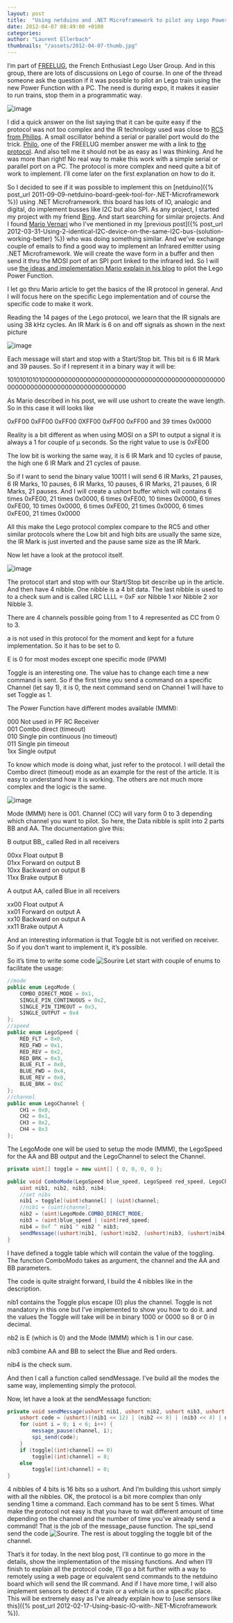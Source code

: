 ```yaml
---
layout: post
title:  "Using netduino and .NET Microframework to pilot any Lego Power Function thru Infrared (part 1)"
date: 2012-04-07 08:49:00 +0100
categories: 
author: "Laurent Ellerbach"
thumbnails: "/assets/2012-04-07-thumb.jpg"
---
```

I’m part of [FREELUG](http://www.freelug.org/), the French Enthusiast Lego User Group. And in this group, there are lots of discussions on Lego of course. In one of the thread someone ask the question if it was possible to pilot an Lego train using the new Power Function with a PC. The need is during expo, it makes it easier to run trains, stop them in a programmatic way.

 ![image](/assets/6404.image_2.png)

 I did a quick answer on the list saying that it can be quite easy if the protocol was not too complex and the IR technology used was close to [RC5 from Philips](http://www.sbprojects.com/knowledge/ir/rc5.php). A small oscillator behind a serial or parallel port would do the trick. [Philo](http://www.philohome.com), one of the FREELUG member answer me with a link to [the protocol](http://www.philohome.com/pf/LEGO_Power_Functions_RC.pdf). And also tell me it should not be as easy as I was thinking. And he was more than right! No real way to make this work with a simple serial or parallel port on a PC. The protocol is more complex and need quite a bit of work to implement. I’ll come later on the first explanation on how to do it.

 So I decided to see if it was possible to implement this on [netduino]({% post_url 2011-09-09-netduino-board-geek-tool-for-.NET-Microframework %}) using .NET Microframework. this board has lots of IO, analogic and digital, do implement busses like I2C but also SPI. As any project, I started my project with my friend [Bing](http://www.bing.com/). And start searching for similar projects. And I found [Mario Vernari](http://highfieldtales.wordpress.com/) who I’ve mentioned in my [previous post]({% post_url 2012-03-31-Using-2-identical-I2C-device-on-the-same-I2C-bus-(solution-working-better) %}) who was doing something similar. And we’ve exchange couple of emails to find a good way to implement an Infrared emitter using .NET Microframework. We will create the wave form in a buffer and then send it thru the MOSI port of an SPI port linked to the infrared led. So I will use [the ideas and implementation Mario explain in his blog](http://highfieldtales.wordpress.com/2012/02/07/infrared-transmitter-driver-for-netduino/) to pilot the Lego Power Function.

 I let go thru Mario article to get the basics of the IR protocol in general. And I will focus here on the specific Lego implementation and of course the specific code to make it work.

 Reading the 14 pages of the Lego protocol, we learn that the IR signals are using 38 kHz cycles. An IR Mark is 6 on and off signals as shown in the next picture

 ![image](/assets/2262.image_4.png)

 Each message will start and stop with a Start/Stop bit. This bit is 6 IR Mark and 39 pauses. So if I represent it in a binary way it will be:

 101010101010000000000000000000000000000000000000000000000000000000000000000000000000000000

 As Mario described in his post, we will use ushort to create the wave length. So in this case it will looks like

 0xFF00 0xFF00 0xFF00 0XFF00 0xFF00 0xFF00 and 39 times 0x0000

 Reality is a bit different as when using MOSI on a SPI to output a signal it is always a 1 for couple of µ seconds. So the right value to use is 0xFE00

 The low bit is working the same way, it is 6 IR Mark and 10 cycles of pause, the high one 6 IR Mark and 21 cycles of pause.

 So if I want to send the binary value 10011 I will send 6 IR Marks, 21 pauses, 6 IR Marks, 10 pauses, 6 IR Marks, 10 pauses, 6 IR Marks, 21 pauses, 6 IR Marks, 21 pauses. And I will create a ushort buffer which will contains 6 times 0xFE00, 21 times 0x0000, 6 times 0xFE00, 10 times 0x0000, 6 times 0xFE00, 10 times 0x0000, 6 times 0xFE00, 21 times 0x0000, 6 times 0xFE00, 21 times 0x0000

 All this make the Lego protocol complex compare to the RC5 and other similar protocols where the Low bit and high bits are usually the same size, the IR Mark is just inverted and the pause same size as the IR Mark.

 Now let have a look at the protocol itself.

 ![image](/assets/3252.image_6.png)

 The protocol start and stop with our Start/Stop bit describe up in the article. And then have 4 nibble. One nibble is a 4 bit data. The last nibble is used to to a check sum and is called LRC LLLL = 0xF xor Nibble 1 xor Nibble 2 xor Nibble 3.

 There are 4 channels possible going from 1 to 4 represented as CC from 0 to 3.

 a is not used in this protocol for the moment and kept for a future implementation. So it has to be set to 0.

 E is 0 for most modes except one specific mode (PWM)

 Toggle is an interesting one. The value has to change each time a new command is sent. So if the first time you send a command on a specific Channel (let say 1), it is 0, the next command send on Channel 1 will have to set Toggle as 1.

 The Power Function have different modes available (MMM):

 000 Not used in PF RC Receiver   
001 Combo direct (timeout)   
010 Single pin continuous (no timeout)   
011 Single pin timeout   
1xx Single output

 To know which mode is doing what, just refer to the protocol. I will detail the Combo direct (timeout) mode as an example for the rest of the article. It is easy to understand how it is working. The others are not much more complex and the logic is the same.

 ![image](/assets/4403.image_8.png)

 Mode (MMM) here is 001. Channel (CC) will vary form 0 to 3 depending which channel you want to pilot. So here, the Data nibble is split into 2 parts BB and AA. The documentation give this:

 B output BB,, called Red in all receivers

 00xx Float output B   
01xx Forward on output B   
10xx Backward on output B   
11xx Brake output B

 A output AA, called Blue in all receivers

 xx00 Float output A   
xx01 Forward on output A   
xx10 Backward on output A   
xx11 Brake output A

 And an interesting information is that Toggle bit is not verified on receiver. So if you don’t want to implement it, it’s possible.

 So it’s time to write some code ![Sourire](/assets/4401.wlEmoticon-smile_2.png) Let start with couple of enums to facilitate the usage:

 
```csharp
//mode 
public enum LegoMode { 
    COMBO_DIRECT_MODE = 0x1, 
    SINGLE_PIN_CONTINUOUS = 0x2, 
    SINGLE_PIN_TIMEOUT = 0x3, 
    SINGLE_OUTPUT = 0x4 
}; 
//speed 
public enum LegoSpeed { 
    RED_FLT = 0x0, 
    RED_FWD = 0x1, 
    RED_REV = 0x2, 
    RED_BRK = 0x3, 
    BLUE_FLT = 0x0, 
    BLUE_FWD = 0x4, 
    BLUE_REV = 0x8,
    BLUE_BRK = 0xC 
}; 
//channel 
public enum LegoChannel { 
    CH1 = 0x0, 
    CH2 = 0x1, 
    CH3 = 0x2, 
    CH4 = 0x3 
}; 
```

The LegoMode one will be used to setup the mode (MMM), the LegoSpeed for the AA and BB output and the LegoChannel to select the Channel.
 
```csharp
private uint[] toggle = new uint[] { 0, 0, 0, 0 }; 

public void ComboMode(LegoSpeed blue_speed, LegoSpeed red_speed, LegoChannel channel) { 
    uint nib1, nib2, nib3, nib4; 
    //set nibs 
    nib1 = toggle[(uint)channel] | (uint)channel; 
    //nib1 = (uint)channel; 
    nib2 = (uint)LegoMode.COMBO_DIRECT_MODE; 
    nib3 = (uint)blue_speed | (uint)red_speed; 
    nib4 = 0xf ^ nib1 ^ nib2 ^ nib3; 
    sendMessage((ushort)nib1, (ushort)nib2, (ushort)nib3, (ushort)nib4, (uint)channel); 
} 
```

I have defined a toggle table which will contain the value of the toggling. The function ComboModo takes as argument, the channel and the AA and BB parameters.

The code is quite straight forward, I build the 4 nibbles like in the description.

nib1 contains the Toggle plus escape (0) plus the channel. Toggle is not mandatory in this one but I’ve implemented to show you how to do it. and the values the Toggle will take will be in binary 1000 or 0000 so 8 or 0 in decimal.

nb2 is E (which is 0) and the Mode (MMM) which is 1 in our case.

nib3 combine AA and BB to select the Blue and Red orders.

nib4 is the check sum.

And then I call a function called sendMessage. I’ve build all the modes the same way, implementing simply the protocol.

Now, let have a look at the sendMessage function:

 
```csharp
private void sendMessage(ushort nib1, ushort nib2, ushort nib3, ushort nib4, uint channel) { 
    ushort code = (ushort)((nib1 << 12) | (nib2 << 8) | (nib3 << 4) | nib4); 
    for (uint i = 0; i < 6; i++) { 
        message_pause(channel, i); 
        spi_send(code); 
    } 
    if (toggle[(int)channel] == 0) 
        toggle[(int)channel] = 8; 
    else 
        toggle[(int)channel] = 0; 
} 
```

4 nibbles of 4 bits is 16 bits so a ushort. And I’m building this ushort simply with all the nibbles. OK, the protocol is a bit more complex than only sending 1 time a command. Each command has to be sent 5 times. What make the protocol not easy is that you have to wait different amount of time depending on the channel and the number of time you’ve already send a command! That is the job of the message_pause function. The spi_send send the code ![Sourire](/assets/4401.wlEmoticon-smile_2.png). The rest is about toggling the toggle bit of the channel.

That’s it for today. In the next blog post, I’ll continue to go more in the details, show the implementation of the missing functions. And when I’ll finish to explain all the protocol code, I’ll go a bit further with a way to remotely using a web page or equivalent send commands to the netduino board which will send the IR command. And if I have more time, I will also implement sensors to detect if a train or a vehicle is on a specific place. This will be extremely easy as I’ve already explain how to [use sensors like this]({% post_url 2012-02-17-Using-basic-IO-with-.NET-Microframework %}).

